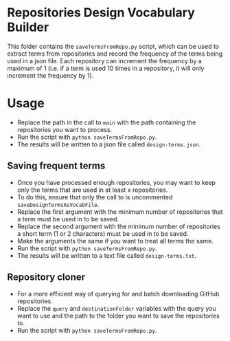 # Repositories Design Vocabulary Builder

This folder contains the `saveTermsFromRepo.py` script, which can be used to extract terms from repositories and record the frequency of the terms being used in a json file. Each repository can increment the frequency by a maximum of 1 (i.e. if a term is used 10 times in a repository, it will only increment the frequency by 1).

# Usage

- Replace the path in the call to `main` with the path containing the repositories you want to process.
- Run the script with `python saveTermsFromRepo.py`.
- The results will be written to a json file called `design-terms.json`.

## Saving frequent terms

- Once you have processed enough repositories, you may want to keep only the terms that are used in at least x repositories.
- To do this, ensure that only the call to is uncommented `saveDesignTermsAsVocabFile`.
- Replace the first argument with the minimum number of repositories that a term must be used in to be saved.
- Replace the second argument with the minimum number of repositories a short term (1 or 2 characters) must be used in to be saved.
- Make the arguments the same if you want to treat all terms the same.
- Run the script with `python saveTermsFromRepo.py`.
- The results will be written to a text file called `design-terms.txt`.

## Repository cloner

- For a more efficient way of querying for and batch downloading GitHub repositories.
- Replace the `query` and `destinationFolder` variables with the query you want to use and the path to the folder you want to save the repositories to.
- Run the script with `python saveTermsFromRepo.py`.
